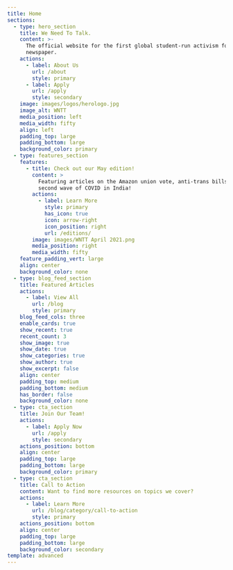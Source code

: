 ```yaml
---
title: Home
sections:
  - type: hero_section
    title: We Need To Talk.
    content: >-
      The official website for the first global student-run activism focused
      newspaper.
    actions:
      - label: About Us
        url: /about
        style: primary
      - label: Apply
        url: /apply
        style: secondary
    image: images/logos/herologo.jpg
    image_alt: WNTT
    media_position: left
    media_width: fifty
    align: left
    padding_top: large
    padding_bottom: large
    background_color: primary
  - type: features_section
    features:
      - title: Check out our May edition!
        content: >
          Featuring articles on the Amazon union vote, anti-trans bills, and the
          second wave of COVID in India!
        actions:
          - label: Learn More
            style: primary
            has_icon: true
            icon: arrow-right
            icon_position: right
            url: /editions/
        image: images/WNTT April 2021.png
        media_position: right
        media_width: fifty
    feature_padding_vert: large
    align: center
    background_color: none
  - type: blog_feed_section
    title: Featured Articles
    actions:
      - label: View All
        url: /blog
        style: primary
    blog_feed_cols: three
    enable_cards: true
    show_recent: true
    recent_count: 3
    show_image: true
    show_date: true
    show_categories: true
    show_author: true
    show_excerpt: false
    align: center
    padding_top: medium
    padding_bottom: medium
    has_border: false
    background_color: none
  - type: cta_section
    title: Join Our Team!
    actions:
      - label: Apply Now
        url: /apply
        style: secondary
    actions_position: bottom
    align: center
    padding_top: large
    padding_bottom: large
    background_color: primary
  - type: cta_section
    title: Call to Action
    content: Want to find more resources on topics we cover?
    actions:
      - label: Learn More
        url: /blog/category/call-to-action
        style: primary
    actions_position: bottom
    align: center
    padding_top: large
    padding_bottom: large
    background_color: secondary
template: advanced
---
```

